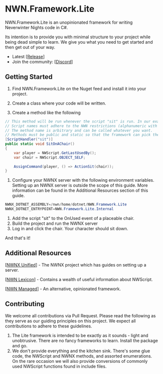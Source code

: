 # NWN.Framework.Lite

NWN.Framework.Lite is an unopinionated framework for writing Neverwinter Nights code in C#.

Its intention is to provide you with minimal structure to your project while being dead simple to learn. We give you what you need to get started and then get out of your way.

- Latest [[Release](https://github.com/zunath/NWN.Framework.Lite/releases/latest)]
- Join the community: [[Discord](https://discord.gg/eVWV49A)]

## Getting Started

1. Find NWN.Framework.Lite on the Nuget feed and install it into your project.

1. Create a class where your code will be written.

1. Create a method like the following

```cs
// This method will be run whenever the script "sit" is run. In our example module, this happens when a player clicks a chair.
// Script names must adhere to the NWN restrictions (alphanumeric with some special characters and no longer than 16 characters)
// The method name is arbitrary and can be called whatever you want.
// Methods must be public and static so that the framework can pick them up when the module loads.
[ScriptHandler("sit")]
public static void SitOnAChair()
{
    var player = NWScript.GetLastUsedBy();
    var chair = NWScript.OBJECT_SELF;
    
    AssignCommand(player, () => ActionSit(chair));
}
```

1. Configure your NWNX server with the following environment variables. Setting up an NWNX server is outside the scope of this guide. More information can be found in the Additional Resources section of this guide.

```cs
NWNX_DOTNET_ASSEMBLY=/nwn/home/dotnet/NWN.Framework.Lite 
NWNX_DOTNET_ENTRYPOINT=NWN.Framework.Lite.Internal
```

1. Add the script "sit" to the OnUsed event of a placeable chair.
1. Build the project and run the NWNX server
1. Log in and click the chair. Your character should sit down.

And that's it!

## Additional Resources

[[NWNX Unified](https://github.com/nwnxee/unified/)] - The NWNX project which has guides on setting up a server.

[[NWN Lexicon](https://nwnlexicon.com/index.php?title=Main_Page)] - Contains a wealth of useful information about NWScript.

[[NWN Managed](https://github.com/nwn-dotnet/NWN.Managed)] - An alternative, opinionated framework.

## Contributing

We welcome all contributions via Pull Request. Please read the following as they serve as our guiding principles on this project. We expect all contributions to adhere to these guidelines.

1. The Lite framework is intended to be exactly as it sounds - light and unobtrusive. There are no fancy frameworks to learn. Install the package and go.
1. We don't provide everything and the kitchen sink. There's some glue code, the NWScript and NWNX methods, and assorted enumerations. On the rare occasion we will also provide conversions of commonly used NWScript functions found in include files.
